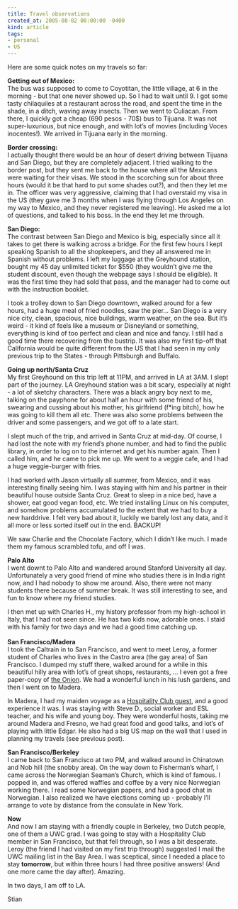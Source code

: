 ```yaml
---
title: Travel observations
created_at: 2005-08-02 00:00:00 -0400
kind: article
tags:
- personal
- US
---
```


Here are some quick notes on my travels so far:

**Getting out of Mexico:**\
 The bus was supposed to come to Coyotitan, the little village, at 6 in
the morning - but that one never showed up. So I had to wait until 9. I
got some tasty chilaquiles at a restaurant across the road, and spent
the time in the shade, in a ditch, waving away insects. Then we went to
Culiacan. From there, I quickly got a cheap (690 pesos - 70\$) bus to
Tijuana. It was not super-luxurious, but nice enough, and with lot’s of
movies (including Voces inocentes!). We arrived in Tijuana early in the
morning.

**Border crossing:**\
 I actually thought there would be an hour of desert driving between
Tijuana and San Diego, but they are completely adjacent. I tried walking
to the border post, but they sent me back to the house where all the
Mexicans were waiting for their visas. We stood in the scorching sun for
about three hours (would it be that hard to put some shades out?), and
then they let me in. The officer was very aggressive, claiming that I
had overstaid my visa in the US (they gave me 3 months when I was flying
through Los Angeles on my way to Mexico, and they never registered me
leaving). He asked me a lot of questions, and talked to his boss. In the
end they let me through.

**San Diego:**\
 The contrast between San Diego and Mexico is big, especially since all
it takes to get there is walking across a bridge. For the first few
hours I kept speaking Spanish to all the shopkeepers, and they all
answered me in Spanish without problems. I left my luggage at the
Greyhound station, bought my 45 day unlimited ticket for \$550 (they
wouldn’t give me the student discount, even though the webpage says I
should be eligible). It was the first time they had sold that pass, and
the manager had to come out with the instruction booklet.

I took a trolley down to San Diego downtown, walked around for a few
hours, had a huge meal of fried noodles, saw the pier… San Diego is a
very nice city, clean, spacious, nice buildings, warm weather, on the
sea. But it’s weird - it kind of feels like a museum or Disneyland or
something, everything is kind of too perfect and clean and nice and
fancy. I still had a good time there recovering from the bustrip. It was
also my first tip-off that California would be quite different from the
US that I had seen in my only previous trip to the States - through
Pittsburgh and Buffalo.

**Going up north/Santa Cruz**\
 My first Greyhound on this trip left at 11PM, and arrived in LA at 3AM.
I slept part of the journey. LA Greyhound station was a bit scary,
especially at night - a lot of sketchy characters. There was a black
angry boy next to me, talking on the payphone for about half an hour
with some friend of his, swearing and cussing about his mother, his
girlfriend (f\*ing bitch), how he was going to kill them all etc. There
was also some problems between the driver and some passengers, and we
got off to a late start.

I slept much of the trip, and arrived in Santa Cruz at mid-day. Of
course, I had lost the note with my friend’s phone number, and had to
find the public library, in order to log on to the internet and get his
number again. Then I called him, and he came to pick me up. We went to a
veggie cafe, and I had a huge veggie-burger with fries.

I had worked with Jason virtually all summer, from Mexico, and it was
interesting finally seeing him. I was staying with him and his partner
in their beautiful house outside Santa Cruz. Great to sleep in a nice
bed, have a shower, eat good vegan food, etc. We tried installing Linux
on his computer, and somehow problems accumulated to the extent that we
had to buy a new harddrive. I felt very bad about it, luckily we barely
lost any data, and it all more or less sorted itself out in the end.
BACKUP!

We saw Charlie and the Chocolate Factory, which I didn’t like much. I
made them my famous scrambled tofu, and off I was.

**Palo Alto**\
 I went downt to Palo Alto and wandered around Stanford University all
day. Unfortunately a very good friend of mine who studies there is in
India right now, and I had nobody to show me around. Also, there were
not many students there because of summer break. It was still
interesting to see, and fun to know where my friend studies.

I then met up with Charles H., my history professor from my high-school
in Italy, that I had not seen since. He has two kids now, adorable ones.
I staid with his family for two days and we had a good time catching
up.\
 **\
 San Francisco/Madera**\
 I took the Caltrain in to San Francisco, and went to meet Leroy, a
former student of Charles who lives in the Castro area (the gay area) of
San Francisco. I dumped my stuff there, walked around for a while in
this beautiful hilly area with lot’s of great shops, restaurants, … I
even got a free paper-copy of [the Onion](http://www.theonion.com). We
had a wonderful lunch in his lush gardens, and then I went on to Madera.

In Madera, I had my maiden voyage as a [Hospitality Club
guest](http://www.hospitalityclub.org), and a good experience it was. I
was staying with Steve D., social worker and ESL teacher, and his wife
and young boy. They were wonderful hosts, taking me around Madera and
Fresno, we had great food and good talks, and lot’s of playing with
little Edgar. He also had a big US map on the wall that I used in
planning my travels (see previous post).

**San Francisco/Berkeley**\
 I came back to San Francisco at two PM, and walked around in Chinatown
and Nob hill (the snobby area). On the way down to Fisherman’s wharf, I
came across the Norwegian Seaman’s Church, which is kind of famous. I
popped in, and was offered waffles and coffee by a very nice Norwegian
working there. I read some Norwegian papers, and had a good chat in
Norwegian. I also realized we have elections coming up - probably I’ll
arrange to vote by distance from the consulate in New York.

**Now**\
 And now I am staying with a friendly couple in Berkeley, two Dutch
people, one of them a UWC grad. I was going to stay with a Hospitality
Club member in San Francisco, but that fell through, so I was a bit
desperate. Leroy (the friend I had visited on my first trip through)
suggested I mail the UWC mailing list in the Bay Area. I was sceptical,
since I needed a place to stay **tomorrow**, but within three hours I
had three positive answers! (And one more came the day after). Amazing.

In two days, I am off to LA.

Stian
